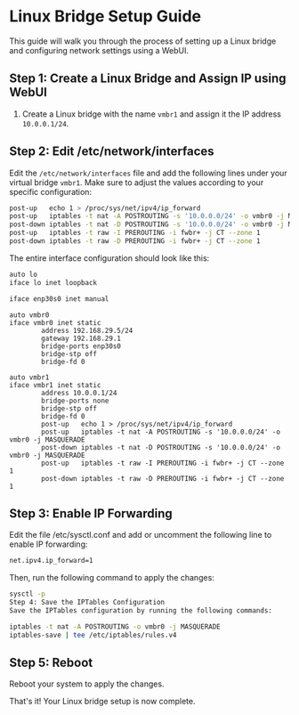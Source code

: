 # Linux Bridge Setup Guide

This guide will walk you through the process of setting up a Linux bridge and configuring network settings using a WebUI.

## Step 1: Create a Linux Bridge and Assign IP using WebUI

1. Create a Linux bridge with the name `vmbr1` and assign it the IP address `10.0.0.1/24`.

## Step 2: Edit /etc/network/interfaces

Edit the `/etc/network/interfaces` file and add the following lines under your virtual bridge `vmbr1`. Make sure to adjust the values according to your specific configuration:

```bash
post-up   echo 1 > /proc/sys/net/ipv4/ip_forward
post-up   iptables -t nat -A POSTROUTING -s '10.0.0.0/24' -o vmbr0 -j MASQUERADE
post-down iptables -t nat -D POSTROUTING -s '10.0.0.0/24' -o vmbr0 -j MASQUERADE
post-up   iptables -t raw -I PREROUTING -i fwbr+ -j CT --zone 1
post-down iptables -t raw -D PREROUTING -i fwbr+ -j CT --zone 1
```

The entire interface configuration should look like this:

```bash
auto lo
iface lo inet loopback

iface enp30s0 inet manual
```
```
auto vmbr0
iface vmbr0 inet static
        address 192.168.29.5/24
        gateway 192.168.29.1
        bridge-ports enp30s0
        bridge-stp off
        bridge-fd 0

auto vmbr1
iface vmbr1 inet static
        address 10.0.0.1/24
        bridge-ports none
        bridge-stp off
        bridge-fd 0
        post-up   echo 1 > /proc/sys/net/ipv4/ip_forward
        post-up   iptables -t nat -A POSTROUTING -s '10.0.0.0/24' -o vmbr0 -j MASQUERADE
        post-down iptables -t nat -D POSTROUTING -s '10.0.0.0/24' -o vmbr0 -j MASQUERADE
        post-up   iptables -t raw -I PREROUTING -i fwbr+ -j CT --zone 1
        post-down iptables -t raw -D PREROUTING -i fwbr+ -j CT --zone 1
```
## Step 3: Enable IP Forwarding
Edit the file /etc/sysctl.conf and add or uncomment the following line to enable IP forwarding:

```bash
net.ipv4.ip_forward=1
```
Then, run the following command to apply the changes:


```bash
sysctl -p
Step 4: Save the IPTables Configuration
Save the IPTables configuration by running the following commands:
```

```bash
iptables -t nat -A POSTROUTING -o vmbr0 -j MASQUERADE
iptables-save | tee /etc/iptables/rules.v4
```
## Step 5: Reboot
Reboot your system to apply the changes.

That's it! Your Linux bridge setup is now complete.
